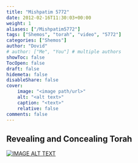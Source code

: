 ```yaml
---
title: "Mishpatim 5772"
date: 2012-02-16T11:30:03+00:00
weight: 1
aliases: ["/Mishpatim5772"]
tags: ["Shemos", "torah", "video", "5772"]
categories: ["Shemos"]
author: "Dovid"
# author: ["Me", "You"] # multiple authors
showToc: false
TocOpen: false
draft: false
hidemeta: false
disableShare: false
cover:
    image: "<image path/url>"
    alt: "<alt text>"
    caption: "<text>"
    relative: false
comments: false
---
```

 ## Revealing and Concealing Torah
 [![IMAGE ALT TEXT](http://img.youtube.com/vi/ly_j6jzocIo/0.jpg)](http://www.youtube.com/watch?v=ly_j6jzocIo "Video Title")

